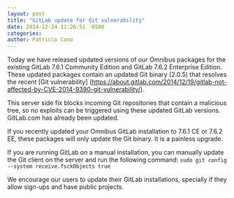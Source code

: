 ```yaml
---
layout: post
title: "GitLab update for Git vulnerability"
date: 2014-12-24 11:26:51 -0500
categories:
author: Patricio Cano
---
```


Today we have released updated versions of our Omnibus packages for the existing GitLab 7.6.1 Community Edition and GitLab 7.6.2
Enterprise Edition. These updated packages contain an updated Git binary (2.0.5) that resolves the recent [Git vulnerability]
(https://about.gitlab.com/2014/12/19/gitlab-not-affected-by-CVE-2014-9390-git-vulnerability/).

This server side fix blocks incoming Git repositories that contain a malicious tree, so no exploits can be triggered
using these updated GitLab versions. GitLab.com has already been updated.

If you recently updated your Omnibus GitLab installation to 7.6.1 CE or 7.6.2 EE, these packages will only update the
Git binary. It is a painless upgrade.

If you are running GitLab on a manual installation, you can manually update the Git client on the server and run the
following command: `sudo git config --system receive.fsckObjects true`

We encourage our users to update their GitLab installations, specially if they allow sign-ups and have public projects.
